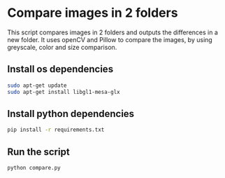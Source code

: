 # Compare images in 2 folders

This script compares images in 2 folders and outputs the differences in a new folder.
It uses openCV and Pillow to compare the images, by using greyscale, color and size comparison.

## Install os dependencies

```bash
sudo apt-get update
sudo apt-get install libgl1-mesa-glx
```

## Install python dependencies

```bash
pip install -r requirements.txt
```

## Run the script

```bash
python compare.py
```